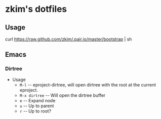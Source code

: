 # zkim's dotfiles

## Usage

curl https://raw.github.com/zkim/.pair.io/master/bootstrap | sh

## Emacs

### Dirtree

* Usage
  * `M-l` -- eproject-dirtree, will open dirtree with the root at the
  current eproject.
  * `M-x dirtree` -- Will open the dirtree buffer
  * `e` -- Expand node
  * `u` -- Up to parent
  * `r` -- Up to root?


